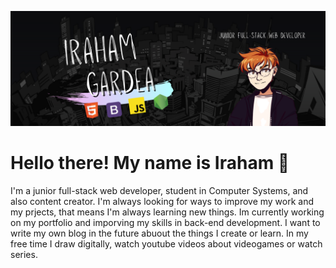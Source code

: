 
![Header](https://github.com/ChaosNeon/ChaosNeon/blob/main/header.png "Header")

# Hello there! My name is Iraham 👋
I'm a junior full-stack web developer, student in Computer Systems, and also content creator. I'm always looking for ways to improve my work and my prjects, that means I'm always learning new things. Im currently working on my portfolio and imporving my skills in back-end development. I want to write my own blog in the future abuout the things I create or learn. In my free time I draw digitally, watch youtube videos about videogames or watch series.
<!--
**ChaosNeon/ChaosNeon** is a ✨ _special_ ✨ repository because its `README.md` (this file) appears on your GitHub profile.

Here are some ideas to get you started:

- 🔭 I’m currently working on ...
- 🌱 I’m currently learning ...
- 👯 I’m looking to collaborate on ...
- 🤔 I’m looking for help with ...
- 💬 Ask me about ...
- 📫 How to reach me: ...
- 😄 Pronouns: ...
- ⚡ Fun fact: ...
-->
